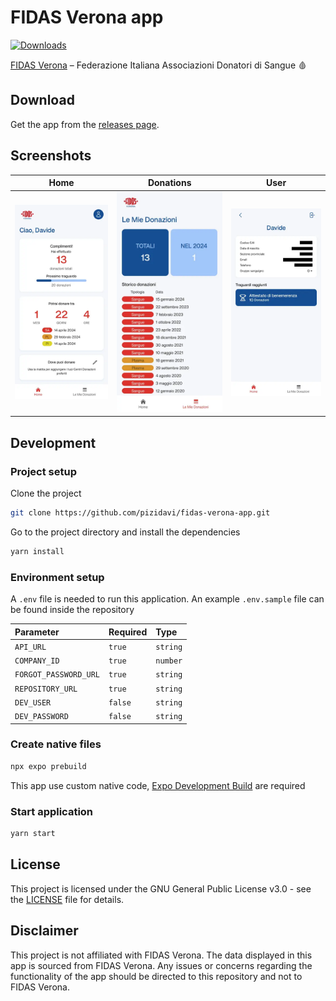 # FIDAS Verona app

[![Downloads](https://img.shields.io/github/downloads/pizidavi/fidas-verona-app/total)](https://github.com/pizidavi/fidas-verona-app/releases)

[FIDAS Verona](https://www.fidasverona.it) – Federazione Italiana Associazioni Donatori di Sangue 🩸

## Download

Get the app from the [releases page](https://github.com/pizidavi/fidas-verona-app/releases/latest).

## Screenshots

|               Home                |                  Donations                  |               User                |
| :-------------------------------: | :-----------------------------------------: | :-------------------------------: |
| ![Home](.github/images/home.webp) | ![Donations](.github/images/donations.webp) | ![User](.github/images/user.webp) |

## Development

### Project setup

Clone the project

```bash
git clone https://github.com/pizidavi/fidas-verona-app.git
```

Go to the project directory and install the dependencies

```bash
yarn install
```

### Environment setup

A `.env` file is needed to run this application.
An example `.env.sample` file can be found inside the repository

| Parameter             | Required | Type     |
| :-------------------- | :------- | :------- |
| `API_URL`             | `true`   | `string` |
| `COMPANY_ID`          | `true`   | `number` |
| `FORGOT_PASSWORD_URL` | `true`   | `string` |
| `REPOSITORY_URL`      | `true`   | `string` |
| `DEV_USER`            | `false`  | `string` |
| `DEV_PASSWORD`        | `false`  | `string` |

### Create native files

```bash
npx expo prebuild
```

This app use custom native code, [Expo Development Build](https://docs.expo.dev/develop/development-builds/introduction) are required

### Start application

```bash
yarn start
```

## License

This project is licensed under the GNU General Public License v3.0 - see the [LICENSE](LICENSE) file for details.

## Disclaimer

This project is not affiliated with FIDAS Verona. The data displayed in this app is sourced from FIDAS Verona. Any issues or concerns regarding the functionality of the app should be directed to this repository and not to FIDAS Verona.

